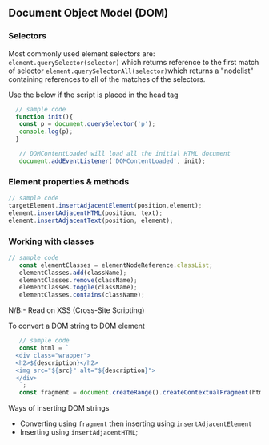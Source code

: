 ## Document Object Model (DOM)
### Selectors
Most commonly used element selectors are:
`element.querySelector(selector)` which returns reference to the first match of selector
`element.querySelectorAll(selector)`which returns a "nodelist" containing references to all of the matches of the selectors.

Use the below if the script is placed in the head tag
```js
  // sample code
  function init(){
   const p = document.querySelector('p');
   console.log(p);
  }

   // DOMContentLoaded will load all the initial HTML document 
   document.addEventListener('DOMContentLoaded', init);
```

### Element properties & methods
```js
// sample code
targetElement.insertAdjacentElement(position,element);
element.insertAdjacentHTML(position, text);
element.insertAdjacentText(position, element);


```

### Working with classes
```js
// sample code
   const elementClasses = elementNodeReference.classList;
   elementClasses.add(className);
   elementClasses.remove(className);
   elementClasses.toggle(className);
   elementClasses.contains(className);

```

N/B:- Read on XSS (Cross-Site Scripting)

To convert a DOM string to DOM element
```js
   // sample code
   const html = `
  <div class="wrapper">
  <h2>${description}</h2>
  <img src="${src}" alt="${description}">
  </div>
   `;
   const fragment = document.createRange().createContextualFragment(html);  
```

 Ways of inserting DOM strings
- Converting using `fragment` then inserting using `insertAdjacentElement`
- Inserting using `insertAdjacentHTML`;
